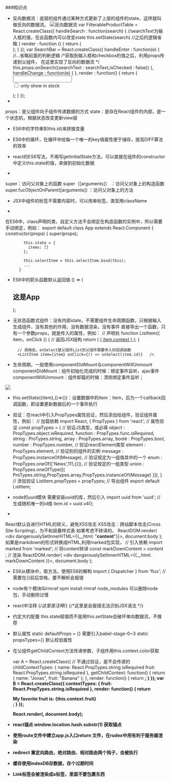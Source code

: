 ###知识点
- 反向数据流：底层的组件通过某种方式更新了上层的组件的state，这样就叫做反向的数据流。
    ![反向数据流](http://i.imgur.com/j2Ovm0p.jpg)
        var FilterableProductTable = React.createClass({
          handleSearch : function(search) {
              //searchText为输入框的值，在此函数内可以改变state
              this.setState(search)
              //之后的逻辑省略
          }
          render : function () {
              return (
                <div className="wrapper">
                  <SearchBar onSearch={this.handleSearch} />
                  <ProductTable productList={this.data} />
                </div>
              );
          }
        });
        var SearchBar = React.createClass({
          handleEnter : function(e) {
            //...省略前面的判断逻辑
            /*获取到输入框和checkbox的值之后，利用props传递到父组件，
              在这里实现了反向的数据流
            */
            this.props.onSearch({searchText : searchText,isChecked : false})
          },
          handleChange : function(e) {
          },
          render : function() {
            return (
              <form>
                <input type="text" onKeyPress={this.handleEnter} /><br/>
                <input type="checkbox" onChange={this.handleChange} />
                <label>only show in stock</label>
              </form>
            );
          }
        });
- 
props：是父组件向子组件传递数据的方式
state：是存在React组件的内部，是一个状态机，根据状态改变更新view层

- ES6中的字符串$(this.id)来拼接变量

- ES6中的循环，在循环中给每一个唯一的key值属性便于储存，提高DIFF算法的效率
 
- react的ES6写法，不用写getInitialState方法，可以直接在组件的constructor中定义this.state的值，来做到初始化数据

- 
super：访问父对象上的函数
super（[arguments]） ：访问父对象上的构造函数
super.fucObjectOnParent([arguments]) ：访问父对象上的方法

- JSX中组件的标签不需要内容时，可以用单标签，类型用className<Item className='' />

- 
在ES6中，class声明的类，自定义方法不会绑定在构造函数的实例中，所以需要手动绑定，例如：
        export default class App extends React.Component {
          constructor(props) {
            super(props);
        
            this.state = {
              items: []
            };
            
            this.selectItem = this.selectItem.bind(this);
            ...
          }

- ES6中的箭头函数默认返回值
        () => (
            <h2>这是App</h2>
        );

- 无状态函数式组件：没有内部state，不需要组件生命周期函数，只根据输入生成组件，没有其他的作用，没有数据渲染，没有事件
    直接导出一个函数，只有一个参数props，就是传入的属性，例如：
        // 声明处
        function ListItem({ item，onClick }) {
          // 返回JSX结构
          return (
            <a href="javascript:;" className="" onClick = {onClick}>
              <span className="">
                { item.context }
              </span>
            </a>
          );
        }

        // 调用处，onSelect是父组件List的父组件需要传入的回调函数
        <ListItem item={item} onClick={() => onSelect(item.id)}   />

- 生命周期，一般使用componentDidMount与componentWillUnmount
componentDidMount：组件初始化完成的时候：绑定事件监听，ajax事件
componentWillUnmount：组件卸载的时候：清除绑定事件监听；

![](http://i.imgur.com/FaT1URw.png)

- this.setState({item},()=>{})：设置数据中的item：item，后为一个callback回调函数，即设置更新数据后的一个事件执行

- 验证：在react中引入PropTypes属性验证，然后添加给组件，验证组件属性，例如：
        // 加载依赖
        import React, { PropTypes } from 'react';
        // 属性验证
        const propTypes = {
            // 验证JS类型，或必填
            object : PropTypes.object.isRequired,
            function : PropTypes.func.isRequired,
            string : ProTypes.string,
            array : PropTypes.array,
            boole : PropTypes.bool,
            number : PropTypes.number,
            // 验证reactElement类型
            element : PropTypes.element,
            // 验证别的组件的实例
            message : PropTypes.instanceOf(Message),
            // 验证规定为一组值其中的一个
            enum : PropTypes.oneOf(['News',111,{}]),
            // 验证规定的一组类型
            union : PropTypes.oneOfType([{
                ProTypes.string,PropTypes.array,PropTypes.instanceOf(Message)
            }]),
        }
        // 添加验证
        ListItem.propTypes = propTypes;
        // 导出组件
        export default ListItem;

- node的uuid模块
    需要安装uuid的库，然后引入
    import uuid from 'uuid';
    // 生成随机唯一的id值
    item.id = uuid.v4();

- 
React默认会进行HTML的转义，避免XSS攻击
XSS攻击：跨站脚本攻击(Cross Site Scripting)，为不和层叠样式表
如果考虑不转译的，
        ReactDOM.render(
            <div dangerouslySetInnerHTML={{__html: "<strong>content</strong>"}}></div>,
            document.body
        );
如果是markdown的形式转换成HTML,利用marked包实现，
        // 引入依赖
        import marked from 'marked';
        // 将content转译
        const markDownContent = content ;
        // 渲染
        ReactDOM.render(
            <div dangerouslySetInnerHTML={{__html: markDownContent }}></div>,
            document.body
        );

- ES6从模块中，取方法，使用ES6的解构
import { Dispatcher } from 'flux'; // 需要在{}前后空格，要不解析会报错
- node有个模块叫rimraf
    npm install rimraf node_modules 可以删除node包，手动删除过慢

- react中注释
        {/*这里是注释*/}
        {/*这里是会报错无法识别JSX语法
        */}
- 约定大约配置
this.state赋值而不是用this.setState会破坏单向数据流，不推荐

- 默认属性
        static defaultProps = {} 需要引入babel-stage-0~3
        static propsTypes={} 默认校验属性
- 在父组件getChildContext方法传递参数，子组件用this.context.color获取


    var A = React.createClass({
        // 不通过验证，是不会传递的
        childContextTypes: {
             name: React.PropTypes.string.isRequired
             fruit: React.PropTypes.string.isRequired
        },
        getChildContext: function() {
             return {
                 name: "Jonas",
                 fruit: "Banana"
             };
        },
        render: function() {
             return <B />;
        }
    });
    var B = React.createClass({
        contextTypes: {
            fruit: React.PropTypes.string.isRequired
        },
        render: function() {
            return <div>My favorite fruit is: {this.context.fruit}</div>;
        }
    });
    
    React.render(<A />, document.body);

- react锚点
    window.location.hash.substr(1) 获取锚点
- 使用route文件中建立app.js入口return <Router>文件，在rudex中用<App />有利于服务器渲染
- redirect 重定向路由，绝对路由、相对路由两个钩子，会被执行
- 缓存使用indexDB存数据，存个过期时间
- Link标签会被渲染成a标签，里面不要包裹东西

